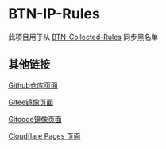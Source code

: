 # BTN-IP-Rules

此项目用于从 [BTN-Collected-Rules](https://github.com/PBH-BTN/BTN-Collected-Rules) 同步黑名单

## 其他链接

[Github仓库页面](https://github.com/ie123610/BTN-IP-LIST)

[Gitee镜像页面](https://gitee.com/ie128480_0/BTN-IP-LIST)

[Gitcode镜像页面](https://gitcode.com/ie128480/BTN-IP-LIST/overview)

[Cloudflare Pages 页面](https://btn-ip-list.pages.dev/pages/main-page.htm)
